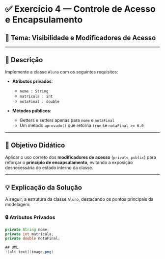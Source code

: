 # ✅ Exercício 4 — Controle de Acesso e Encapsulamento

## 🧾 Tema: Visibilidade e Modificadores de Acesso

---

## 🔹 Descrição

Implemente a classe `Aluno` com os seguintes requisitos:

- **Atributos privados**:
  - `nome : String`
  - `matricula : int`
  - `notaFinal : double`

- **Métodos públicos**:
  - Getters e setters apenas para `nome` e `notaFinal`
  - Um método `aprovado()` que retorna `true` se `notaFinal >= 6.0`

---

## 🎯 Objetivo Didático

Aplicar o uso correto dos **modificadores de acesso** (`private`, `public`) para reforçar o **princípio de encapsulamento**, evitando a exposição desnecessária do estado interno da classe.

---

## 💡 Explicação da Solução

A seguir, a estrutura da classe `Aluno`, destacando os pontos principais da modelagem:

### 🔒 Atributos Privados

```java
private String nome;
private int matricula;
private double notaFinal;

## UML
![alt text](image.png)